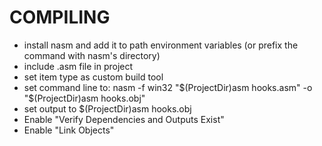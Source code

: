 # COMPILING
- install nasm and add it to path environment variables (or prefix the command with nasm's directory)
- include .asm file in project
- set item type as custom build tool
- set command line to: nasm -f win32 "$(ProjectDir)asm hooks.asm" -o "$(ProjectDir)asm hooks.obj"
- set output to $(ProjectDir)asm hooks.obj
- Enable "Verify Dependencies and Outputs Exist"
- Enable "Link Objects"
